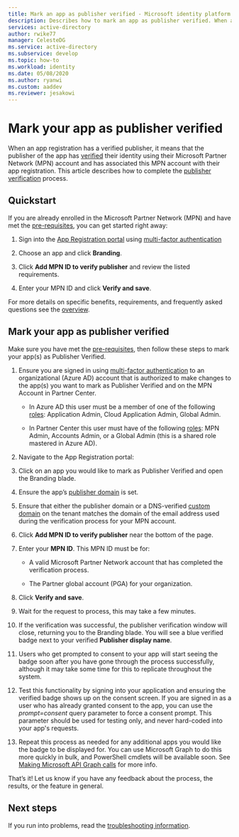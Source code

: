 ```yaml
---
title: Mark an app as publisher verified - Microsoft identity platform | Azure
description: Describes how to mark an app as publisher verified. When an application is marked as publisher verified, it means that the publisher has verified their identity using a Microsoft Partner Network account that has completed the verification process and has associated this MPN account with their application registration.
services: active-directory
author: rwike77
manager: CelesteDG
ms.service: active-directory
ms.subservice: develop
ms.topic: how-to
ms.workload: identity
ms.date: 05/08/2020
ms.author: ryanwi
ms.custom: aaddev
ms.reviewer: jesakowi
---
```


# Mark your app as publisher verified

When an app registration has a verified publisher, it means that the publisher of the app has [verified](/partner-center/verification-responses) their identity using their Microsoft Partner Network (MPN) account and has associated this MPN account with their app registration. This article describes how to complete the [publisher verification](publisher-verification-overview.md) process.

## Quickstart
If you are already enrolled in the Microsoft Partner Network (MPN) and have met the [pre-requisites](publisher-verification-overview.md#requirements), you can get started right away: 

1. Sign into the [App Registration portal](https://aka.ms/PublisherVerificationPreview) using [multi-factor authentication](../fundamentals/concept-fundamentals-mfa-get-started.md)

1. Choose an app and click **Branding**. 

1. Click **Add MPN ID to verify publisher** and review the listed requirements.

1. Enter your MPN ID and click **Verify and save**.

For more details on specific benefits, requirements, and frequently asked questions see the [overview](publisher-verification-overview.md).


## Mark your app as publisher verified
Make sure you have met the [pre-requisites](publisher-verification-overview.md#requirements), then follow these steps to mark your app(s) as Publisher Verified.  

1. Ensure you are signed in using [multi-factor authentication](../fundamentals/concept-fundamentals-mfa-get-started.md) to an organizational (Azure AD) account that is authorized to make changes to the app(s) you want to mark as Publisher Verified and on the MPN Account in Partner Center.

    - In Azure AD this user must be a member of one of the following [roles](../users-groups-roles/directory-assign-admin-roles.md): Application Admin, Cloud Application Admin, Global Admin. 

    - In Partner Center this user must have of the following [roles](/partner-center/permissions-overview): MPN Admin, Accounts Admin, or a Global Admin (this is a shared role mastered in Azure AD). 

1. Navigate to the App Registration portal:  

1. Click on an app you would like to mark as Publisher Verified and open the Branding blade. 

1. Ensure the app’s [publisher domain](howto-configure-publisher-domain.md) is set. 

1. Ensure that either the publisher domain or a DNS-verified [custom domain](../fundamentals/add-custom-domain.md) on the tenant matches the domain of the email address used during the verification process for your MPN account.

1. Click **Add MPN ID to verify publisher** near the bottom of the page. 

1. Enter your **MPN ID**. This MPN ID must be for: 

    - A valid Microsoft Partner Network account that has completed the verification process.  

    - The Partner global account (PGA) for your organization. 

1. Click **Verify and save**. 

1. Wait for the request to process, this may take a few minutes. 

1. If the verification was successful, the publisher verification window will close, returning you to the Branding blade. You will see a blue verified badge next to your verified **Publisher display name**. 

1. Users who get prompted to consent to your app will start seeing the badge soon after you have gone through the process successfully, although it may take some time for this to replicate throughout the system. 

1. Test this functionality by signing into your application and ensuring the verified badge shows up on the consent screen. If you are signed in as a user who has already granted consent to the app, you can use the *prompt=consent* query parameter to force a consent prompt. This parameter should be used for testing only, and never hard-coded into your app's requests.

1. Repeat this process as needed for any additional apps you would like the badge to be displayed for. You can use Microsoft Graph to do this more quickly in bulk, and PowerShell cmdlets will be available soon. See [Making Microsoft API Graph calls](troubleshoot-publisher-verification.md#making-microsoft-graph-api-calls) for more info. 

That’s it! Let us know if you have any feedback about the process, the results, or the feature in general. 

## Next steps
If you run into problems, read the [troubleshooting information](troubleshoot-publisher-verification.md).
